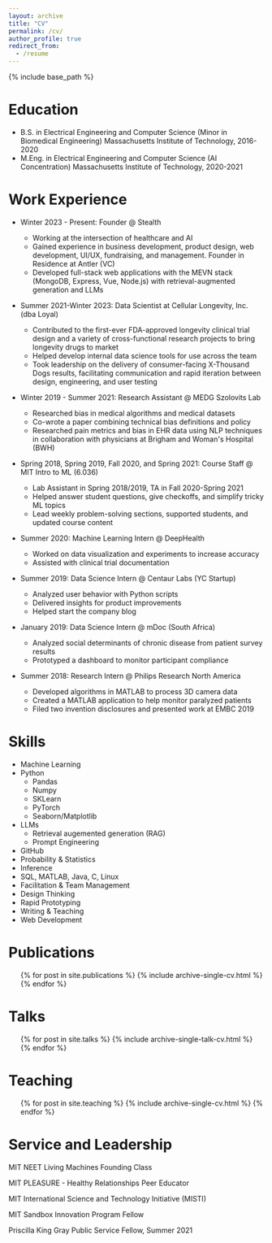 ```yaml
---
layout: archive
title: "CV"
permalink: /cv/
author_profile: true
redirect_from:
  - /resume
---
```


{% include base_path %}

Education
======
* B.S. in Electrical Engineering and Computer Science (Minor in Biomedical Engineering) Massachusetts Institute of Technology, 2016-2020 
* M.Eng. in Electrical Engineering and Computer Science (AI Concentration) Massachusetts Institute of Technology, 2020-2021

Work Experience
======
* Winter 2023 - Present: Founder @ Stealth
  * Working at the intersection of healthcare and AI
  * Gained experience in business development, product design, web development, UI/UX, fundraising, and management. Founder in Residence at Antler (VC) 
  * Developed full-stack web applications with the MEVN stack (MongoDB, Express, Vue, Node.js) with retrieval-augmented generation and LLMs

* Summer 2021-Winter 2023: Data Scientist at Cellular Longevity, Inc. (dba Loyal)
  * Contributed to the first-ever FDA-approved longevity clinical trial design and a variety of cross-functional research projects to bring longevity drugs to market
  * Helped develop internal data science tools for use across the team
  * Took leadership on the delivery of consumer-facing X-Thousand Dogs results, facilitating communication and rapid iteration between design, engineering, and user testing

* Winter 2019 - Summer 2021: Research Assistant @ MEDG Szolovits Lab
  * Researched bias in medical algorithms and medical datasets
  * Co-wrote a paper combining technical bias definitions and policy
  * Researched pain metrics and bias in EHR data using NLP techniques in collaboration with physicians at Brigham and Woman's Hospital (BWH)

* Spring 2018, Spring 2019, Fall 2020, and Spring 2021: Course Staff @ MIT Intro to ML (6.036)
  * Lab Assistant in Spring 2018/2019, TA in Fall 2020-Spring 2021
  * Helped answer student questions, give checkoffs, and simplify tricky ML topics
  * Lead weekly problem-solving sections, supported students, and updated course content

* Summer 2020: Machine Learning Intern @ DeepHealth
  * Worked on data visualization and experiments to increase accuracy 
  * Assisted with clinical trial documentation
  
* Summer 2019: Data Science Intern @ Centaur Labs (YC Startup)
  * Analyzed user behavior with Python scripts
  * Delivered insights for product improvements
  * Helped start the company blog
  
* January 2019: Data Science Intern @ mDoc (South Africa)
  * Analyzed social determinants of chronic disease from patient survey results
  * Prototyped a dashboard to monitor participant compliance


* Summer 2018: Research Intern @ Philips Research North America
  * Developed algorithms in MATLAB to process 3D camera data
  * Created a MATLAB application to help monitor paralyzed patients
  * Filed two invention disclosures and presented work at EMBC 2019
  
Skills
======
* Machine Learning
* Python
  * Pandas
  * Numpy
  * SKLearn
  * PyTorch
  * Seaborn/Matplotlib
* LLMs
  * Retrieval augemented generation (RAG)
  * Prompt Engineering
* GitHub
* Probability & Statistics
* Inference
* SQL, MATLAB, Java, C, Linux
* Facilitation & Team Management
* Design Thinking
* Rapid Prototyping
* Writing & Teaching
* Web Development

Publications
======
  <ul>{% for post in site.publications %}
    {% include archive-single-cv.html %}
  {% endfor %}</ul>
  
Talks
======
  <ul>{% for post in site.talks %}
    {% include archive-single-talk-cv.html %}
  {% endfor %}</ul>
  
Teaching
======
  <ul>{% for post in site.teaching %}
    {% include archive-single-cv.html %}
  {% endfor %}</ul>
  
Service and Leadership
======
MIT NEET Living Machines Founding Class

MIT PLEASURE - Healthy Relationships Peer Educator 

MIT International Science and Technology Initiative (MISTI)

MIT Sandbox Innovation Program Fellow

Priscilla King Gray Public Service Fellow, Summer 2021



<!-- Awards
======
Athena Pinnacle Scholar, MIT Sandbox Innovation Fellow,  Intel Science Talent Search Seminfinalist,  -->
